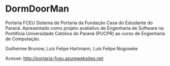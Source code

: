 # DormDoorMan

Portaria FCEU
Sistema de Portaria da Fundação Casa do Estudante do Paraná. Apresentado como projeto avaliativo de Engenharia de Software na Pontifícia Universidade Católica do Paraná (PUCPR) ao curso de Engenharia de Computação.

Guilherme Brunow, 
Luís Felipe Hartmann, 
Luís Felipe Nogoseke

Acesse: http://portaria-fceu.azurewebsites.net
